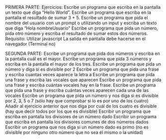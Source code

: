 PRIMERA PARTE:
Ejercicios:
Escribe un programa que escriba en la pantalla un texto que diga “Hello World”.
Escribe un programa que escriba en la pantalla el resultado de sumar 3 + 5.
Escribe un programa que pida el nombre del usuario con un prompt o utilizando un input y escriba un texto que diga “Hola nombreUsuario"
Escribe un programa que pida un número, pida otro número y escriba el resultado de sumar estos dos números.
Requisito:
Utilizar javascript
La salida en pantalla debe hacerse en el navegador (Terminal no)

SEGUNDA PARTE:
Escribe un programa que pida dos números y escriba en la pantalla cuál es el mayor.
Escribe un programa que pida 3 números y escriba en la pantalla el mayor de los tres.
Escribe un programa que pida un número y diga si es divisible por 2
Escribe un programa que pida una frase y escriba cuantas veces aparece la letra a
Escribe un programa que pida una frase y escriba las vocales que aparecen
Escribe un programa que pida una frase y escriba cuántas vocales hay en la frase.
Escribe un programa que pida una frase y escriba cuántas veces aparecen cada una de las vocales
Escribe un programa que pida un número y nos diga si es divisible por 2, 3, 5 o 7 (sólo hay que comprobar si lo es por uno de los cuatro)
Añadir al ejercicio anterior que nos diga por cuál de los cuatro es divisible (hay que decir todos por los que es divisible)
Escribir un programa que escriba en pantalla los divisores de un número dado
Escribir un programa que escriba en pantalla los divisores comunes de dos números dados
Escribir un programa que nos diga si un número dado es primo (no es divisible por ninguno otro número que no sea él mismo o la unidad)